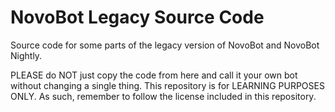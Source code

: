 # NovoBot Legacy Source Code
Source code for some parts of the legacy version of NovoBot and NovoBot Nightly.

PLEASE do NOT just copy the code from here and call it your own bot without changing a single thing. This repository is for LEARNING PURPOSES ONLY. As such, remember to follow the license included in this repository.
